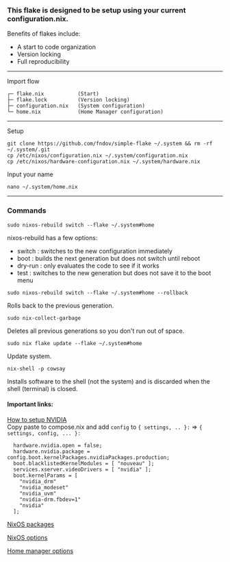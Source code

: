 ### This flake is designed to be setup using your current configuration.nix.

Benefits of flakes include:
- A start to code organization
- Version locking
- Full reproducibility
---
Import flow
```
┌─ flake.nix           (Start)
├─ flake.lock          (Version locking)
├─ configuration.nix   (System configuration)
└─ home.nix            (Home Manager configuration)
```
---
Setup
```
git clone https://github.com/fndov/simple-flake ~/.system && rm -rf ~/.system/.git
cp /etc/nixos/configuration.nix ~/.system/configuration.nix
cp /etc/nixos/hardware-configuration.nix ~/.system/hardware.nix
```
Input your name
```
nano ~/.system/home.nix
```
---
### Commands
```
sudo nixos-rebuild switch --flake ~/.system#home
```
nixos-rebuild has a few options:
* switch  : switches to the new configuration immediately
* boot    : builds the next generation but does not switch until reboot
* dry-run : only evaluates the code to see if it works
* test    : switches to the new generation but does not save it to the boot menu

```
sudo nixos-rebuild switch --flake ~/.system#home --rollback
```
Rolls back to the previous generation.

```
sudo nix-collect-garbage
```
Deletes all previous generations so you don't run out of space.

```
sudo nix flake update --flake ~/.system#home
```
Update system.

```
nix-shell -p cowsay
```
Installs software to the shell (not the system) and is discarded when the shell (terminal) is closed.

#### Important links:

[How to setup NVIDIA](https://nixos.wiki/wiki/Nvidia) <br>
Copy paste to compose.nix and add `config` to `{ settings, .. }:` => `{ settings, config, ... }:`
```
  hardware.nvidia.open = false;
  hardware.nvidia.package = config.boot.kernelPackages.nvidiaPackages.production;
  boot.blacklistedKernelModules = [ "nouveau" ];
  services.xserver.videoDrivers = [ "nvidia" ];
  boot.kernelParams = [
    "nvidia_drm"
    "nvidia_modeset"
    "nvidia_uvm"
    "nvidia-drm.fbdev=1"
    "nvidia"
  ];
```


[NixOS packages](https://search.nixos.org/packages)

[NixOS options](https://search.nixos.org/options)

[Home manager options](https://home-manager-options.extranix.com/)

